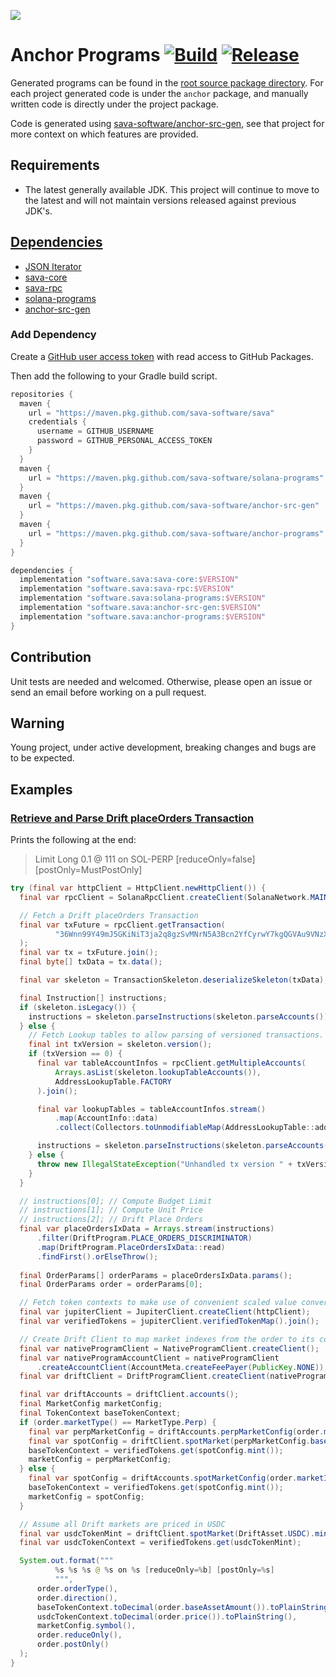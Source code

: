 ![](https://github.com/sava-software/sava/blob/003cf88b3cd2a05279027557f23f7698662d2999/assets/images/solana_java_cup.svg)

# Anchor Programs [![Build](https://github.com/sava-software/anchor-programs/actions/workflows/gradle.yml/badge.svg)](https://github.com/sava-software/anchor-programs/actions/workflows/gradle.yml) [![Release](https://github.com/sava-software/anchor-programs/actions/workflows/release.yml/badge.svg)](https://github.com/sava-software/anchor-programs/actions/workflows/release.yml)

Generated programs can be found in
the [root source package directory](programs/src/main/java/software/sava/anchor/programs). For each project generated
code is under the `anchor` package, and manually written code is directly under the project package.

Code is generated using [sava-software/anchor-src-gen](https://github.com/sava-software/anchor-src-gen), see that
project for more context on which features are provided.

## Requirements

- The latest generally available JDK. This project will continue to move to the latest and will not maintain
  versions released against previous JDK's.

## [Dependencies](programs/src/main/java/module-info.java)

- [JSON Iterator](https://github.com/comodal/json-iterator?tab=readme-ov-file#json-iterator)
- [sava-core](https://github.com/sava-software/sava)
- [sava-rpc](https://github.com/sava-software/sava)
- [solana-programs](https://github.com/sava-software/solana-programs)
- [anchor-src-gen](https://github.com/sava-software/anchor-src-gen)


### Add Dependency

Create
a [GitHub user access token](https://docs.github.com/en/authentication/keeping-your-account-and-data-secure/managing-your-personal-access-tokens#creating-a-personal-access-token-classic)
with read access to GitHub Packages.

Then add the following to your Gradle build script.

```groovy
repositories {
  maven {
    url = "https://maven.pkg.github.com/sava-software/sava"
    credentials {
      username = GITHUB_USERNAME
      password = GITHUB_PERSONAL_ACCESS_TOKEN
    }
  }
  maven {
    url = "https://maven.pkg.github.com/sava-software/solana-programs"
  }
  maven {
    url = "https://maven.pkg.github.com/sava-software/anchor-src-gen"
  }
  maven {
    url = "https://maven.pkg.github.com/sava-software/anchor-programs"
  }
}

dependencies {
  implementation "software.sava:sava-core:$VERSION"
  implementation "software.sava:sava-rpc:$VERSION"
  implementation "software.sava:solana-programs:$VERSION"
  implementation "software.sava:anchor-src-gen:$VERSION"
  implementation "software.sava:anchor-programs:$VERSION"
}
```

## Contribution

Unit tests are needed and welcomed. Otherwise, please open an issue or send an email before working on a pull request.

## Warning

Young project, under active development, breaking changes and bugs are to be expected.

## Examples

### [Retrieve and Parse Drift placeOrders Transaction](examples/src/main/java/software/sava/anchor/program/examples/ParseDriftPlaceOrdersTransaction.java)

Prints the following at the end: 
> Limit Long 0.1 @ 111 on SOL-PERP [reduceOnly=false] [postOnly=MustPostOnly]

```java
try (final var httpClient = HttpClient.newHttpClient()) {
  final var rpcClient = SolanaRpcClient.createClient(SolanaNetwork.MAIN_NET.getEndpoint(), httpClient);

  // Fetch a Drift placeOrders Transaction
  final var txFuture = rpcClient.getTransaction(
          "36Wnn99Y49mJ5GKiNiT3ja2q8gzSvMNrN5A3Bcn2YfCyrwY7kgQGVAu9VNzXqmWSbgzX76oUGxYNuPGM7tpPoJJS"
  );
  final var tx = txFuture.join();
  final byte[] txData = tx.data();

  final var skeleton = TransactionSkeleton.deserializeSkeleton(txData);

  final Instruction[] instructions;
  if (skeleton.isLegacy()) {
    instructions = skeleton.parseInstructions(skeleton.parseAccounts());
  } else {
    // Fetch Lookup tables to allow parsing of versioned transactions.
    final int txVersion = skeleton.version();
    if (txVersion == 0) {
      final var tableAccountInfos = rpcClient.getMultipleAccounts(
          Arrays.asList(skeleton.lookupTableAccounts()),
          AddressLookupTable.FACTORY
      ).join();

      final var lookupTables = tableAccountInfos.stream()
          .map(AccountInfo::data)
          .collect(Collectors.toUnmodifiableMap(AddressLookupTable::address, Function.identity()));

      instructions = skeleton.parseInstructions(skeleton.parseAccounts(lookupTables));
    } else {
      throw new IllegalStateException("Unhandled tx version " + txVersion);
    }
  }

  // instructions[0]; // Compute Budget Limit
  // instructions[1]; // Compute Unit Price
  // instructions[2]; // Drift Place Orders
  final var placeOrdersIxData = Arrays.stream(instructions)
      .filter(DriftProgram.PLACE_ORDERS_DISCRIMINATOR)
      .map(DriftProgram.PlaceOrdersIxData::read)
      .findFirst().orElseThrow();
  
  final OrderParams[] orderParams = placeOrdersIxData.params();
  final OrderParams order = orderParams[0];

  // Fetch token contexts to make use of convenient scaled value conversions.
  final var jupiterClient = JupiterClient.createClient(httpClient);
  final var verifiedTokens = jupiterClient.verifiedTokenMap().join();

  // Create Drift Client to map market indexes from the order to its configuration.
  final var nativeProgramClient = NativeProgramClient.createClient();
  final var nativeProgramAccountClient = nativeProgramClient
      .createAccountClient(AccountMeta.createFeePayer(PublicKey.NONE));
  final var driftClient = DriftProgramClient.createClient(nativeProgramAccountClient);

  final var driftAccounts = driftClient.accounts();
  final MarketConfig marketConfig;
  final TokenContext baseTokenContext;
  if (order.marketType() == MarketType.Perp) {
    final var perpMarketConfig = driftAccounts.perpMarketConfig(order.marketIndex());
    final var spotConfig = driftClient.spotMarket(perpMarketConfig.baseAssetSymbol());
    baseTokenContext = verifiedTokens.get(spotConfig.mint());
    marketConfig = perpMarketConfig;
  } else {
    final var spotConfig = driftAccounts.spotMarketConfig(order.marketIndex());
    baseTokenContext = verifiedTokens.get(spotConfig.mint());
    marketConfig = spotConfig;
  }

  // Assume all Drift markets are priced in USDC
  final var usdcTokenMint = driftClient.spotMarket(DriftAsset.USDC).mint();
  final var usdcTokenContext = verifiedTokens.get(usdcTokenMint);

  System.out.format("""
          %s %s %s @ %s on %s [reduceOnly=%b] [postOnly=%s]
          """,
      order.orderType(),
      order.direction(),
      baseTokenContext.toDecimal(order.baseAssetAmount()).toPlainString(),
      usdcTokenContext.toDecimal(order.price()).toPlainString(),
      marketConfig.symbol(),
      order.reduceOnly(),
      order.postOnly()
  );
}
```
